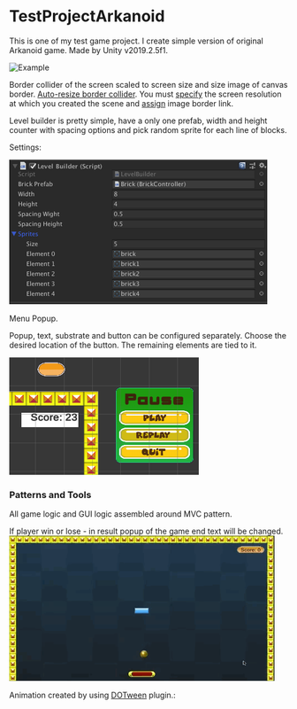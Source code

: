 # TestProjectArkanoid
This is one of my test game project. I create simple version of original Arkanoid game. 
Made by Unity v2019.2.5f1.

![](https://github.com/Alex03Y/TestProjectArkanoid/blob/master/Pictures/Game%20Play.gif "Example") 

Border collider of the screen scaled to screen size and size image of canvas border. [Auto-resize border collider](https://github.com/Alex03Y/TestProjectArkanoid/blob/master/Pictures/AutoResizeBorderCollider.gif "Exemple changing resolution"). 
You must 
[specify](https://github.com/Alex03Y/TestProjectArkanoid/blob/master/Assets/Arkanoid/Scripts/FitToSizeScreen.cs) 
the screen resolution at which you created the scene and [assign](https://github.com/Alex03Y/TestProjectArkanoid/blob/master/Assets/Arkanoid/Scripts/Controllers/BorderController.cs) image border link.

Level builder is pretty simple, have a only one prefab, width and height counter with spacing options and pick random sprite for each line of blocks.

Settings:

![](https://github.com/Alex03Y/TestProjectArkanoid/blob/master/Pictures/Lvl%20Builder.png "Lvl-Builder")

Menu Popup.

Popup, text, substrate and button can be configured separately. Choose the desired location of the button. The remaining elements are tied to it.

![](https://github.com/Alex03Y/TestProjectArkanoid/blob/master/Pictures/Menu%20Popup.png "Menu popup")


### Patterns and Tools
All game logic and GUI logic assembled around MVC pattern.

If player win or lose -  in result popup of the game end text will be changed.
![](https://github.com/Alex03Y/TestProjectArkanoid/blob/master/Pictures/GameWin.gif "Win Game Popup")

Animation created by using [DOTween](https://assetstore.unity.com/packages/tools/animation/dotween-hotween-v2-27676) plugin.:

